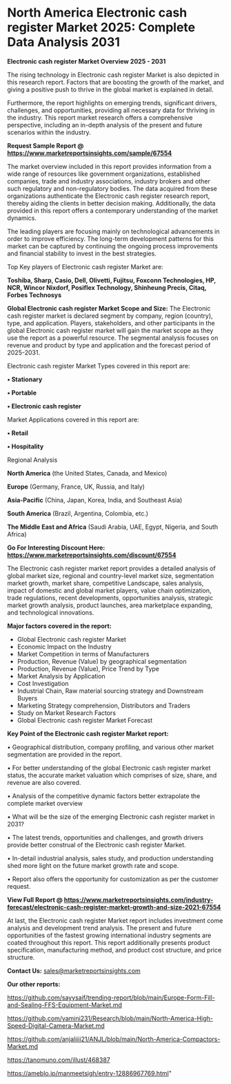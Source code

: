 # North America Electronic cash register Market 2025: Complete Data Analysis 2031

<Strong> Electronic cash register Market Overview 2025 - 2031</strong>

The rising technology in Electronic cash register Market is also depicted in this research report. Factors that are boosting the growth of the market, and giving a positive push to thrive in the global market is explained in detail.

Furthermore, the report highlights on emerging trends, significant drivers, challenges, and opportunities, providing all necessary data for thriving in the industry. This report market research offers a comprehensive perspective, including an in-depth analysis of the present and future scenarios within the industry.

<strong>Request Sample Report @ <a href=https://www.marketreportsinsights.com/sample/67554>https://www.marketreportsinsights.com/sample/67554</a></strong>

The market overview included in this report provides information from a wide range of resources like government organizations, established companies, trade and industry associations, industry brokers and other such regulatory and non-regulatory bodies. The data acquired from these organizations authenticate the Electronic cash register research report, thereby aiding the clients in better decision making. Additionally, the data provided in this report offers a contemporary understanding of the market dynamics.

The leading players are focusing mainly on technological advancements in order to improve efficiency. The long-term development patterns for this market can be captured by continuing the ongoing process improvements and financial stability to invest in the best strategies.

Top Key players of Electronic cash register Market are:

<strong>Toshiba, Sharp, Casio, Dell, Olivetti, Fujitsu, Foxconn Technologies, HP, NCR, Wincor Nixdorf, Posiflex Technology, Shinheung Precis, Citaq, Forbes Technosys</strong>

<strong><b>Global Electronic cash register Market Scope and Size:</b></strong>
The Electronic cash register market is declared segment by company, region (country), type, and application. Players, stakeholders, and other participants in the global Electronic cash register market will gain the market scope as they use the report as a powerful resource. The segmental analysis focuses on revenue and product by type and application and the forecast period of 2025-2031.

Electronic cash register Market Types covered in this report are:

<strong>• Stationary

• Portable

• Electronic cash register</strong>

Market Applications covered in this report are:

<strong>• Retail

• Hospitality</strong> 

Regional Analysis

<strong>North America</strong> (the United States, Canada, and Mexico)

<strong>Europe</strong> (Germany, France, UK, Russia, and Italy)

<strong>Asia-Pacific</strong> (China, Japan, Korea, India, and Southeast Asia)

<strong>South America</strong> (Brazil, Argentina, Colombia, etc.)

<strong>The Middle East and Africa</strong> (Saudi Arabia, UAE, Egypt, Nigeria, and South Africa)

<strong>Go For Interesting Discount Here: <a href=https://www.marketreportsinsights.com/discount/67554>https://www.marketreportsinsights.com/discount/67554</a></strong>

The Electronic cash register market report provides a detailed analysis of global market size, regional and country-level market size, segmentation market growth, market share, competitive Landscape, sales analysis, impact of domestic and global market players, value chain optimization, trade regulations, recent developments, opportunities analysis, strategic market growth analysis, product launches, area marketplace expanding, and technological innovations.

<strong><b>Major factors covered in the report:</b></strong>
<ul>
  <li>Global Electronic cash register Market </li>
  <li>Economic Impact on the Industry</li>
  <li>Market Competition in terms of Manufacturers</li>
  <li>Production, Revenue (Value) by geographical segmentation</li>
  <li>Production, Revenue (Value), Price Trend by Type</li>
  <li>Market Analysis by Application</li>
  <li>Cost Investigation</li>
  <li>Industrial Chain, Raw material sourcing strategy and Downstream Buyers</li>
  <li>Marketing Strategy comprehension, Distributors and Traders</li>
  <li>Study on Market Research Factors</li>
  <li>Global Electronic cash register Market Forecast</li>
</ul>

<strong><b>Key Point of the Electronic cash register Market report:</b></strong>

• Geographical distribution, company profiling, and various other market segmentation are provided in the report.

• For better understanding of the global Electronic cash register market status, the accurate market valuation which comprises of size, share, and revenue are also covered.

• Analysis of the competitive dynamic factors better extrapolate the complete market overview

• What will be the size of the emerging Electronic cash register market in 2031?

• The latest trends, opportunities and challenges, and growth drivers provide better construal of the Electronic cash register Market.

• In-detail industrial analysis, sales study, and production understanding shed more light on the future market growth rate and scope.

• Report also offers the opportunity for customization as per the customer request.

<strong><b>View Full Report @ <a href=https://www.marketreportsinsights.com/industry-forecast/electronic-cash-register-market-growth-and-size-2021-67554>https://www.marketreportsinsights.com/industry-forecast/electronic-cash-register-market-growth-and-size-2021-67554</a></b></strong>


At last, the Electronic cash register Market report includes investment come analysis and development trend analysis. The present and future opportunities of the fastest growing international industry segments are coated throughout this report. This report additionally presents product specification, manufacturing method, and product cost structure, and price structure.

<strong>Contact Us:</strong>
sales@marketreportsinsights.com

<strong>Our other reports:</strong>

<a href=https://github.com/sayysaif/trending-report/blob/main/Europe-Form-Fill-and-Sealing-FFS-Equipment-Market.md>https://github.com/sayysaif/trending-report/blob/main/Europe-Form-Fill-and-Sealing-FFS-Equipment-Market.md</a>

<a href=https://github.com/yamini231/Research/blob/main/North-America-High-Speed-Digital-Camera-Market.md>https://github.com/yamini231/Research/blob/main/North-America-High-Speed-Digital-Camera-Market.md</a>

<a href=https://github.com/anjaliiii21/ANJL/blob/main/North-America-Compactors-Market.md>https://github.com/anjaliiii21/ANJL/blob/main/North-America-Compactors-Market.md</a>

<a href=https://tanomuno.com/illust/468387>https://tanomuno.com/illust/468387</a>

<a href=https://ameblo.jp/manmeetsigh/entry-12886967769.html>https://ameblo.jp/manmeetsigh/entry-12886967769.html</a>"

